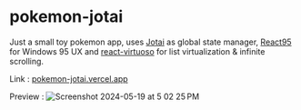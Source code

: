 # pokemon-jotai

Just a small toy pokemon app, uses [Jotai](https://github.com/pmndrs/jotai) as global state manager, [React95](https://github.com/react95-io/React95) for Windows 95 UX and [react-virtuoso](https://github.com/petyosi/react-virtuoso) for list virtualization & infinite scrolling.

Link : [pokemon-jotai.vercel.app](https://pokemon-jotai.vercel.app)

Preview :
![Screenshot 2024-05-19 at 5 02 25 PM](https://github.com/ajaythapliyal/pokemon-jotai/assets/15280652/72ebc469-ddb5-4bc2-8a24-cb455da180ed)
